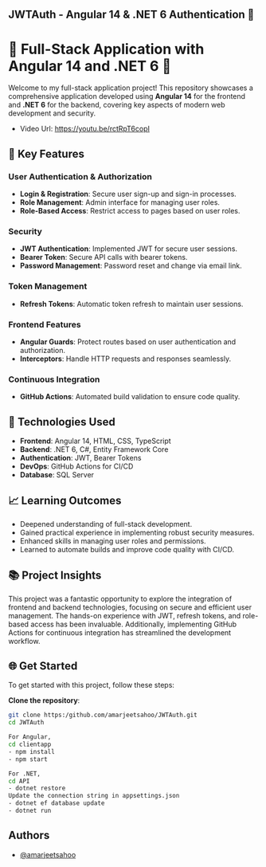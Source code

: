 
## JWTAuth - Angular 14 & .NET 6 Authentication 🔐

# 🚀 Full-Stack Application with Angular 14 and .NET 6 🚀

Welcome to my full-stack application project! This repository showcases a comprehensive application developed using **Angular 14** for the frontend and **.NET 6** for the backend, covering key aspects of modern web development and security.

- Video Url: https://youtu.be/rctRpT6copI

## 🌟 Key Features

### User Authentication & Authorization
- **Login & Registration**: Secure user sign-up and sign-in processes.
- **Role Management**: Admin interface for managing user roles.
- **Role-Based Access**: Restrict access to pages based on user roles.

### Security
- **JWT Authentication**: Implemented JWT for secure user sessions.
- **Bearer Token**: Secure API calls with bearer tokens.
- **Password Management**: Password reset and change via email link.

### Token Management
- **Refresh Tokens**: Automatic token refresh to maintain user sessions.

### Frontend Features
- **Angular Guards**: Protect routes based on user authentication and authorization.
- **Interceptors**: Handle HTTP requests and responses seamlessly.

### Continuous Integration
- **GitHub Actions**: Automated build validation to ensure code quality.

## 🔧 Technologies Used
- **Frontend**: Angular 14, HTML, CSS, TypeScript
- **Backend**: .NET 6, C#, Entity Framework Core
- **Authentication**: JWT, Bearer Tokens
- **DevOps**: GitHub Actions for CI/CD
- **Database**: SQL Server

## 📈 Learning Outcomes
- Deepened understanding of full-stack development.
- Gained practical experience in implementing robust security measures.
- Enhanced skills in managing user roles and permissions.
- Learned to automate builds and improve code quality with CI/CD.

## 📚 Project Insights
This project was a fantastic opportunity to explore the integration of frontend and backend technologies, focusing on secure and efficient user management. The hands-on experience with JWT, refresh tokens, and role-based access has been invaluable. Additionally, implementing GitHub Actions for continuous integration has streamlined the development workflow.

## 🌐 Get Started
To get started with this project, follow these steps:

**Clone the repository**:
   ```sh
   git clone https:/github.com/amarjeetsahoo/JWTAuth.git
   cd JWTAuth

For Angular,
   cd clientapp
   - npm install
   - npm start

For .NET,
  cd API
   - dotnet restore
  Update the connection string in appsettings.json
   - dotnet ef database update
   - dotnet run

```

## Authors

- [@amarjeetsahoo](https://github.com/amarjeetsahoo)
